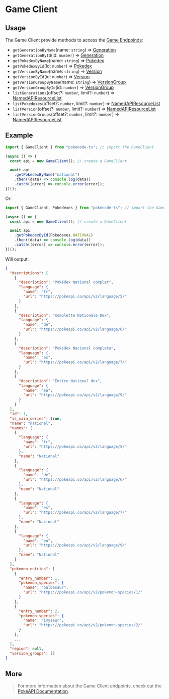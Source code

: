 # Game Client

## Usage

The Game Client provide methods to access the [Game Endpoinds](https://pokeapi.co/docs/v2#games-section):

- `getGenerationByName`(name: `string`) => [Generation](/game-typings?id=generation)
- `getGenerationById`(id: `number`) => [Generation](/game-typings?id=generation)
- `getPokedexByName`(name: `string`) => [Pokedex](/game-typings?id=pokedex)
- `getPokedexById`(id: `number`) => [Pokedex](/game-typings?id=pokedex)
- `getVersionByName`(name: `string`) => [Version](/game-typings?id=version)
- `getVersionById`(id: `number`) => [Version](/game-typings?id=version)
- `getVersionGroupByName`(name: `string`) => [VersionGroup](/game-typings?id=version-group)
- `getVersionGroupById`(id: `number`) => [VersionGroup](/game-typings?id=version-group)
- `listGenerations`(offset?: `number`, limit?: `number`) => [NamedAPIResourceList](/docs/typings/common-typings#named-api-resource-list)
- `listPokedexes`(offset?: `number`, limit?: `number`) => [NamedAPIResourceList](/docs/typings/common-typings#named-api-resource-list)
- `listVersion`(offset?: `number`, limit?: `number`) => [NamedAPIResourceList](/docs/typings/common-typings#named-api-resource-list)
- `listVersionGroups`(offset?: `number`, limit?: `number`) => [NamedAPIResourceList](/docs/typings/common-typings#named-api-resource-list)

## Example

```js
import { GameClient } from "pokenode-ts"; // import the GameClient

(async () => {
  const api = new GameClient(); // create a GameClient

  await api
    .getPokedexByName("national")
    .then((data) => console.log(data))
    .catch((error) => console.error(error));
})();
```

Or:

```js
import { GameClient, Pokedexes } from "pokenode-ts"; // import the GameClient and the Pokedexes enum

(async () => {
  const api = new GameClient(); // create a GameClient

  await api
    .getPokedexById(Pokedexes.NATIONAL)
    .then((data) => console.log(data))
    .catch((error) => console.error(error));
})();
```

Will output:

```json
{
  "descriptions": [
    {
      "description": "Pokédex National complet",
      "language": {
        "name": "fr",
        "url": "https://pokeapi.co/api/v2/language/5/"
      }
    },
    {
      "description": "Komplette Nationale Dex",
      "language": {
        "name": "de",
        "url": "https://pokeapi.co/api/v2/language/6/"
      }
    },
    {
      "description": "Pokédex Nacional completa",
      "language": {
        "name": "es",
        "url": "https://pokeapi.co/api/v2/language/7/"
      }
    },
    {
      "description": "Entire National dex",
      "language": {
        "name": "en",
        "url": "https://pokeapi.co/api/v2/language/9/"
      }
    }
  ],
  "id": 1,
  "is_main_series": true,
  "name": "national",
  "names": [
    {
      "language": {
        "name": "fr",
        "url": "https://pokeapi.co/api/v2/language/5/"
      },
      "name": "National"
    },
    {
      "language": {
        "name": "de",
        "url": "https://pokeapi.co/api/v2/language/6/"
      },
      "name": "National"
    },
    {
      "language": {
        "name": "es",
        "url": "https://pokeapi.co/api/v2/language/7/"
      },
      "name": "Nacional"
    },
    {
      "language": {
        "name": "en",
        "url": "https://pokeapi.co/api/v2/language/9/"
      },
      "name": "National"
    }
  ],
  "pokemon_entries": [
    {
      "entry_number": 1,
      "pokemon_species": {
        "name": "bulbasaur",
        "url": "https://pokeapi.co/api/v2/pokemon-species/1/"
      }
    },
    {
      "entry_number": 2,
      "pokemon_species": {
        "name": "ivysaur",
        "url": "https://pokeapi.co/api/v2/pokemon-species/2/"
      }
    },
    ...
  ],
  "region": null,
  "version_groups": []
}
```

## More

> For more information about the Game Client endpoints, check out the [PokéAPI Documentation](https://pokeapi.co/docs/v2#games-section).
